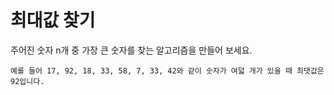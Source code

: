 # 최대값 찾기

주어진 숫자 n개 중 가장 큰 숫자를 찾는 알고리즘을 만들어 보세요.

``` 
예를 들어 17, 92, 18, 33, 58, 7, 33, 42와 같이 숫자가 여덟 개가 있을 때 최댓값은 92입니다.
```